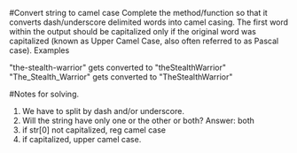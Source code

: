 #Convert string to camel case
Complete the method/function so that it converts dash/underscore delimited words into camel casing. The first word within the output should be capitalized only if the original word was capitalized (known as Upper Camel Case, also often referred to as Pascal case).
Examples

"the-stealth-warrior" gets converted to "theStealthWarrior"
"The_Stealth_Warrior" gets converted to "TheStealthWarrior"


#Notes for solving. 

1. We have to split by dash and/or underscore. 
2. Will the string have only one or the other or both? 
	Answer: both
3. if str[0] not capitalized, reg camel case
4. if capitalized, upper camel case. 

